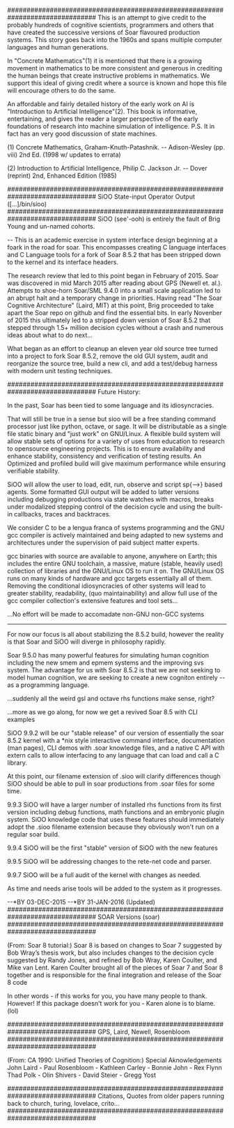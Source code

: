 ###############################################################################
This is an attempt to give credit to the probably hundreds of cognitive
scientists, programmers and others that have created the successive 
versions of Soar flavoured production systems. This story goes back into 
the 1960s and spans multiple computer languages and human generations. 

In "Concrete Mathematics"(1) it is mentioned that there is a growing 
movement in mathematics to be more consistent and generous in crediting the 
human beings that create instructive problems in mathematics. We support this 
ideal of giving credit where a source is known and hope this file will 
encourage others to do the same.

An affordable and fairly detailed history of the early work on AI is 
"Introduction to Artificial Intelligence"(2). This book is informative,
entertaining, and gives the reader a larger perspective of the early
foundations of research into machine simulation of intelligence. P.S. 
It in fact has an very good discussion of state machines.

(1) Concrete Mathematics, Graham-Knuth-Patashnik.
    -- Adison-Wesley (pp. viii) 2nd Ed. (1998 w/ updates to errata)
    
(2) Introduction to Artificial Intelligence, Philip C. Jackson Jr.
    -- Dover (reprint) 2nd, Enhanced Edition (1985)

###############################################################################
SiOO State-input Operator Output ([...]/bin/sioo)
###############################################################################
SiOO (see'-ooh) is entirely the fault of Brig Young and un-named cohorts. 
                                              
-- This is an academic exercise in system interface design beginning at a 
foark in the road for soar. This encompasses creating C language interfaces
and C Language tools for a fork of Soar 8.5.2 that has been stripped down to
the kernel and its interface headers.

The research review that led to this point began in February of 2015. Soar was
discovered in mid March 2015 after reading about GPS (Newell et. al.). 
Attempts to shoe-horn Soar/SML 9.4.0 into a small scale application led to an
abrupt halt and a temporary change in priorities. Having read "The Soar
Cognitive Architecture" (Laird, MIT) at this point, Brig proceeded to take 
apart the Soar repo on github and find the essential bits. In early Novenber 
of 2015 this ultimately led to a stripped down version of Soar 8.5.2 that 
stepped through 1.5+ million decision cycles without a crash and numerous ideas
about what to do next...

What began as an effort to cleanup an eleven year old source tree turned into 
a project to fork Soar 8.5.2, remove the old GUI system, audit and reorganize
the source tree, build a new cli, and add a test/debug harness with modern unit
testing techniques. 

###############################################################################
Future History:

In the past, Soar has been tied to some language and its idiosyncracies.
 
That will still be true in a sense but sioo will be a free standing command
processor just like python, octave, or sage. It will be distributable as a
single file static binary and "just work" on GNU/Linux. A flexible build
system will allow stable sets of options for a variety of uses from 
education to research to opensource engineering projects. This is to 
ensure availability and enhance stability, consistency and verification
of testing results. An Optimized and profiled build will give maximum
performance while ensuring verifiable stability.

SiOO will allow the user to load, edit, run, observe and script sp{-->} 
based agents. Some formatted GUI output will be added to latter versions 
including debugging productions via state watches with macros, breaks under 
modalized stepping control of the decision cycle and using the built-in 
callbacks, traces and backtraces.

We consider C to be a lengua franca of systems programming and the GNU gcc 
compiler is actively maintained and being adapted to new systems and 
architectures under the supervision of paid subject matter experts.

gcc binaries with source are available to anyone, anywhere on Earth; this
includes the entire GNU toolchain, a massive, mature (stable, heavily used)
collection of libraries and the GNU/Linux OS to run it on. The GNU/Linux
OS runs on many kinds of hardware and gcc targets essentially all of them.
Removing the conditional idiosyncracies of other systems will lead to 
greater stability, readability, (quo maintainability) and allow full use 
of the gcc compiler collection's extensive features and tool sets... 

   ...No effort will be made to accomadate non-GNU non-GCC systems

*******************************************************************************

For now our focus is all about stabilizing the 8.5.2 build, however the reality
is that Soar and SiOO will diverge in philosophy rapidly. 

Soar 9.5.0 has many powerful features for simulating human cognition including
the new smem and epmem systems and the improving svs system. The advantage for
us with Soar 8.5.2 is that we are not seeking to model human cognition, we are
seeking to create a new cogniton entirely -- as a programming language.

...suddenly all the weird gsl and octave rhs functions make sense, right?

...more as we go along, for now we get a revived Soar 8.5 with CLI examples

SiOO 9.9.2 will be our "stable release" of our version of essentially the 
soar 8.5.2 kernel with a *nix style interactive command interface, 
documentation (man pages), CLI demos with .soar knowledge files, and
a native C API with extern calls to allow interfacing to any language that 
can load and call a C library. 

At this point, our filename extension of .sioo will clarify differences 
though SiOO should be able to pull in soar productions from .soar files for
some time.

9.9.3 SiOO will have a larger number of installed rhs functions from its 
first version including debug functions, math functions and an embryonic 
plugin system. SiOO knowledge code that uses these features should immediately
adopt the .sioo filename extension because they obviously won't run on a 
regular soar build.

9.9.4 SiOO will be the first "stable" version of SiOO with the new features

9.9.5 SiOO will be addressing changes to the rete-net code and parser.

9.9.7 SiOO will be a full audit of the kernel with changes as needed.

As time and needs arise tools will be added to the system as it progresses.


  --*BY 03-DEC-2015
  --*BY 31-JAN-2016 (Updated)
###############################################################################
SOAR Versions (soar)
###############################################################################

(From: Soar 8 tutorial:)
<quote>
Soar 8 is based on changes to Soar 7 suggested by Bob Wray’s
thesis work, but also includes changes to the decision cycle
suggested by Randy Jones, and refined by Bob Wray, Karen Coulter,
and Mike van Lent. Karen Coulter brought all of the pieces of 
Soar 7 and Soar 8 together and is responsible for the final 
integration and release of the Soar 8 code
</quote>

<p>
In other words - if this works for you, you have many people to thank.
However! If this package doesn't work for you - Karen alone is to blame. (lol)
</p>


###############################################################################
GPS, Laird, Newell, Rosenbloom
###############################################################################

(From: CA 1990: Unified Theories of Cognition:)
<quote>
Special Aknowledgements
John Laird - Paul Rosenbloom - Kathleen Carley - Bonnie John - Rex Flynn
Thad Polk - Olin Shivers - David Steier - Gregg Yost
</quote>


###############################################################################
Citations, Quotes from older papers 
running back to church, turing, lovelace, crito...
###############################################################################


